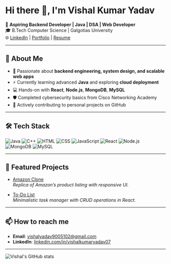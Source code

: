 # Hi there 👋, I'm Vishal Kumar Yadav

🚀 **Aspiring Backend Developer | Java | DSA | Web Developer**  
🎓 B.Tech Computer Science | Galgotias University  
🌐 [LinkedIn](https://www.linkedin.com/in/vishalkumaryadav07) | [Portfolio](#) | [Resume](https://drive.google.com/file/d/1d82gC_Q8WklR5RX4OfgkrS5u5ucpVEDl/view?usp=sharing)

---

## 🧩 About Me

- 📌 Passionate about **backend engineering, system design, and scalable web apps**  
- ⚡ Currently learning advanced **Java** and exploring **cloud deployment**  
- 💻 Hands-on with **React**, **Node.js**, **MongoDB**, **MySQL**  
- 🛡️ Completed cybersecurity basics from Cisco Networking Academy  
- 🚀 Actively contributing to personal projects on GitHub

---

## 🛠️ Tech Stack

![Java](https://img.shields.io/badge/Java-ED8B00?style=for-the-badge&logo=java&logoColor=white)
![C++](https://img.shields.io/badge/C++-00599C?style=for-the-badge&logo=cplusplus&logoColor=white)
![HTML](https://img.shields.io/badge/HTML5-E34F26?style=for-the-badge&logo=html5&logoColor=white)
![CSS](https://img.shields.io/badge/CSS3-1572B6?style=for-the-badge&logo=css3&logoColor=white)
![JavaScript](https://img.shields.io/badge/JavaScript-F7DF1E?style=for-the-badge&logo=javascript&logoColor=black)
![React](https://img.shields.io/badge/React-20232A?style=for-the-badge&logo=react&logoColor=61DAFB)
![Node.js](https://img.shields.io/badge/Node.js-339933?style=for-the-badge&logo=nodedotjs&logoColor=white)
![MongoDB](https://img.shields.io/badge/MongoDB-4EA94B?style=for-the-badge&logo=mongodb&logoColor=white)
![MySQL](https://img.shields.io/badge/MySQL-4479A1?style=for-the-badge&logo=mysql&logoColor=white)

---

## 📂 Featured Projects

- [Amazon Clone](https://github.com/VishalKumarYadav07/AMAZON-CLONE)  
  *Replica of Amazon’s product listing with responsive UI.*

- [To-Do List](https://github.com/VishalKumarYadav07/TO-DO-LIST)  
  *Minimalistic task manager with CRUD operations in React.*

---

## 📫 How to reach me
- **Email**: vishalyadav9005102@gmail.com  
- **LinkedIn**: [linkedin.com/in/vishalkumaryadav07](https://www.linkedin.com/in/vishalkumaryadav07)  

---

![Vishal's GitHub stats](https://github-readme-stats.vercel.app/api?username=VishalKumarYadav07&show_icons=true&theme=tokyonight)

